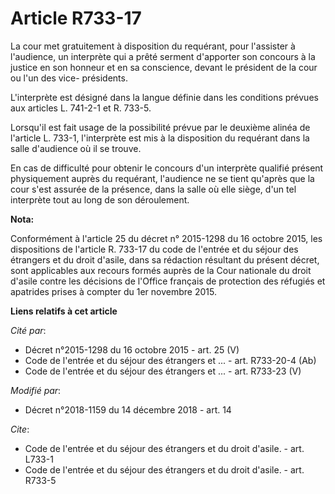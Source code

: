 # Article R733-17

La cour met gratuitement à disposition du requérant, pour l'assister à l'audience, un interprète qui a prêté serment
d'apporter son concours à la justice en son honneur et en sa conscience, devant le président de la cour ou l'un des vice-
présidents.

L'interprète est désigné dans la langue définie dans les conditions prévues aux articles L. 741-2-1 et R. 733-5.

Lorsqu'il est fait usage de la possibilité prévue par le deuxième alinéa de l'article L. 733-1, l'interprète est mis à la
disposition du requérant dans la salle d'audience où il se trouve.

En cas de difficulté pour obtenir le concours d'un interprète qualifié présent physiquement auprès du requérant, l'audience
ne se tient qu'après que la cour s'est assurée de la présence, dans la salle où elle siège, d'un tel interprète tout au long
de son déroulement.

**Nota:**

Conformément à l'article 25 du décret n° 2015-1298 du 16 octobre 2015, les dispositions de l'article R. 733-17 du code de
l'entrée et du séjour des étrangers et du droit d'asile, dans sa rédaction résultant du présent décret, sont applicables aux
recours formés auprès de la Cour nationale du droit d'asile contre les décisions de l'Office français de protection des
réfugiés et apatrides prises à compter du 1er novembre 2015.

**Liens relatifs à cet article**

_Cité par_:

  - Décret n°2015-1298 du 16 octobre 2015 - art. 25 (V)
  - Code de l'entrée et du séjour des étrangers et ... - art. R733-20-4 (Ab)
  - Code de l'entrée et du séjour des étrangers et ... - art. R733-23 (V)

_Modifié par_:

  - Décret n°2018-1159 du 14 décembre 2018 - art. 14

_Cite_:

  - Code de l'entrée et du séjour des étrangers et du droit d'asile. - art. L733-1
  - Code de l'entrée et du séjour des étrangers et du droit d'asile. - art. R733-5

